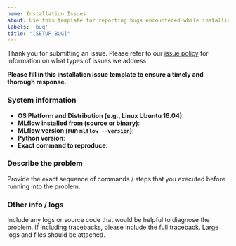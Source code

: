 ```yaml
---
name: Installation Issues
about: Use this template for reporting bugs encountered while installing MLflow.
labels: 'bug'
title: "[SETUP-BUG]"
---
```

Thank you for submitting an issue. Please refer to our [issue policy](https://www.github.com/mlflow/mlflow/blob/master/ISSUE_POLICY.md) for information on what types of issues we address.

**Please fill in this installation issue template to ensure a timely and thorough response.**

### System information
- **OS Platform and Distribution (e.g., Linux Ubuntu 16.04)**:
- **MLflow installed from (source or binary)**:
- **MLflow version (run ``mlflow --version``)**:
- **Python version**:
- **Exact command to reproduce**:

### Describe the problem
Provide the exact sequence of commands / steps that you executed before running into the problem.

### Other info / logs
Include any logs or source code that would be helpful to diagnose the problem. If including tracebacks, please include the full traceback. Large logs and files should be attached.
